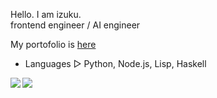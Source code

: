 Hello. I am izuku.<br />
frontend engineer / AI engineer<br />

My portofolio is [here](https://izu-portfolio-omega.vercel.app/works)

- Languages ▷ Python, Node.js, Lisp, Haskell

<a href="https://github.com/anuraghazra/github-readme-stats">
  <img align="left" src="https://github-readme-stats.vercel.app/api?username=izukune&show_icons=true&theme=tokyonight&show_icons=true" />
</a>
<a href="https://github.com/anuraghazra/github-readme-stats">
  <img align="left" src="https://github-readme-stats.vercel.app/api/top-langs/?username=izukune&theme=tokyonight&show_icons=true" />
</a>

